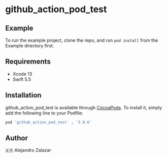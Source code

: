 # github_action_pod_test

## Example

To run the example project, clone the repo, and run `pod install` from the Example directory first.

## Requirements
- Xcode 13 
- Swift 5.5

## Installation

github_action_pod_test is available through [CocoaPods](https://cocoapods.org). To install
it, simply add the following line to your Podfile:

```ruby
pod 'github_action_pod_test' , '3.0.6'
```

## Author

🇦🇷 Alejandro Zalazar
